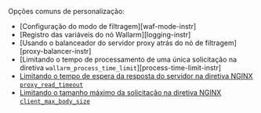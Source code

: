 Opções comuns de personalização:

* [Configuração do modo de filtragem][waf-mode-instr]
* [Registro das variáveis do nó Wallarm][logging-instr]
* [Usando o balanceador do servidor proxy atrás do nó de filtragem][proxy-balancer-instr]
* [Limitando o tempo de processamento de uma única solicitação na diretiva `wallarm_process_time_limit`][process-time-limit-instr]
* [Limitando o tempo de espera da resposta do servidor na diretiva NGINX `proxy_read_timeout`](https://nginx.org/en/docs/http/ngx_http_proxy_module.html#proxy_read_timeout)
* [Limitando o tamanho máximo da solicitação na diretiva NGINX `client_max_body_size`](https://nginx.org/en/docs/http/ngx_http_core_module.html#client_max_body_size)